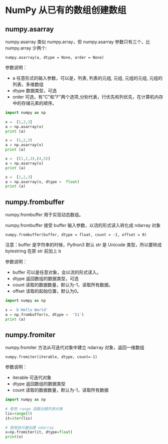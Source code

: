# NumPy 从已有的数组创建数组

## numpy.asarray
numpy.asarray 类似 numpy.array，但 numpy.asarray 参数只有三个，比 numpy.array 少两个:
```
numpy.asarray(a, dtype = None, order = None)
```
参数说明：
+ a	任意形式的输入参数，可以是，列表, 列表的元组, 元组, 元组的元组, 元组的列表，多维数组
+ dtype	数据类型，可选
+ order	可选，有"C"和"F"两个选项,分别代表，行优先和列优先，在计算机内存中的存储元素的顺序。

```python
import numpy as np 
 
x =  [1,2,3] 
a = np.asarray(x)  
print (a)

x =  (1,2,3) 
a = np.asarray(x)  
print (a)

x =  [(1,2,3),(4,5)] 
a = np.asarray(x)  
print (a)

x =  [1,2,3] 
a = np.asarray(x, dtype =  float)  
print (a)
```

## numpy.frombuffer
numpy.frombuffer 用于实现动态数组。

numpy.frombuffer 接受 buffer 输入参数，以流的形式读入转化成 ndarray 对象
```
numpy.frombuffer(buffer, dtype = float, count = -1, offset = 0)
```
注意：buffer 是字符串的时候，Python3 默认 str 是 Unicode 类型，所以要转成 bytestring 在原 str 前加上 b

参数说明：
+ buffer	可以是任意对象，会以流的形式读入。
+ dtype	返回数组的数据类型，可选
+ count	读取的数据数量，默认为-1，读取所有数据。
+ offset	读取的起始位置，默认为0。

```python
import numpy as np 
 
s =  b'Hello World' 
a = np.frombuffer(s, dtype =  'S1')  
print (a)
```

## numpy.fromiter
numpy.fromiter 方法从可迭代对象中建立 ndarray 对象，返回一维数组
```
numpy.fromiter(iterable, dtype, count=-1)
```
参数说明：
+ iterable	可迭代对象
+ dtype	返回数组的数据类型
+ count	读取的数据数量，默认为-1，读取所有数据
```python
import numpy as np 
 
# 使用 range 函数创建列表对象  
lis=range(5)
it=iter(lis)
 
# 使用迭代器创建 ndarray 
x=np.fromiter(it, dtype=float)
print(x)
```
